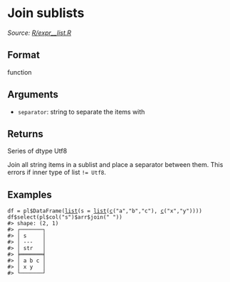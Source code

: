 # Join sublists

*Source: [R/expr__list.R](https://github.com/pola-rs/r-polars/tree/main/R/expr__list.R)*

## Format

function

## Arguments

- `separator`: string to separate the items with

## Returns

Series of dtype Utf8

Join all string items in a sublist and place a separator between them. This errors if inner type of list `!= Utf8`.

## Examples

<pre class='r-example'><code><span class='r-in'><span><span class='va'>df</span> <span class='op'>=</span> <span class='va'>pl</span><span class='op'>$</span><span class='fu'>DataFrame</span><span class='op'>(</span><span class='fu'><a href='https://rdrr.io/r/base/list.html'>list</a></span><span class='op'>(</span>s <span class='op'>=</span> <span class='fu'><a href='https://rdrr.io/r/base/list.html'>list</a></span><span class='op'>(</span><span class='fu'><a href='https://rdrr.io/r/base/c.html'>c</a></span><span class='op'>(</span><span class='st'>"a"</span>,<span class='st'>"b"</span>,<span class='st'>"c"</span><span class='op'>)</span>, <span class='fu'><a href='https://rdrr.io/r/base/c.html'>c</a></span><span class='op'>(</span><span class='st'>"x"</span>,<span class='st'>"y"</span><span class='op'>)</span><span class='op'>)</span><span class='op'>)</span><span class='op'>)</span></span></span>
<span class='r-in'><span><span class='va'>df</span><span class='op'>$</span><span class='fu'>select</span><span class='op'>(</span><span class='va'>pl</span><span class='op'>$</span><span class='fu'>col</span><span class='op'>(</span><span class='st'>"s"</span><span class='op'>)</span><span class='op'>$</span><span class='va'>arr</span><span class='op'>$</span><span class='fu'>join</span><span class='op'>(</span><span class='st'>" "</span><span class='op'>)</span><span class='op'>)</span></span></span>
<span class='r-out co'><span class='r-pr'>#&gt;</span> shape: (2, 1)</span>
<span class='r-out co'><span class='r-pr'>#&gt;</span> ┌───────┐</span>
<span class='r-out co'><span class='r-pr'>#&gt;</span> │ s     │</span>
<span class='r-out co'><span class='r-pr'>#&gt;</span> │ ---   │</span>
<span class='r-out co'><span class='r-pr'>#&gt;</span> │ str   │</span>
<span class='r-out co'><span class='r-pr'>#&gt;</span> ╞═══════╡</span>
<span class='r-out co'><span class='r-pr'>#&gt;</span> │ a b c │</span>
<span class='r-out co'><span class='r-pr'>#&gt;</span> │ x y   │</span>
<span class='r-out co'><span class='r-pr'>#&gt;</span> └───────┘</span>
 </code></pre>